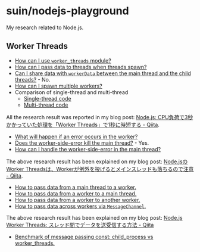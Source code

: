 # suin/nodejs-playground

My research related to Node.js.

## Worker Threads

* [How can I use `worker_threads` module?](./worker-threads/01-simple)
* [How can I pass data to threads when threads spawn?](./worker-threads/02-pass-data-to-worker-on-spwaning)
* [Can I share data with `workerData` between the main thread and the child threads?](./worker-threads/03-pass-object-to-worker-on-spwaning) - No.
* [How can I spawn multiple workers?](./worker-threads/04-spawn-multiple-workers)
* Comparison of single-thread and multi-thread
    * [Single-thread code](./worker-threads/05-cpu-intesive-job-without-worker)
    * [Multi-thread code](./worker-threads/06-cpu-intesive-job-with-worker)

All the research result was reported in my blog post: [Node.js: CPU負荷で3秒かかっていた処理を「Worker Threads」で1秒に時短する - Qiita](https://qiita.com/suin/items/bce351c812603d413841).

* [What will happen if an error occurs in the worker?](./worker-threads/07-error-thrown-in-worker)
* [Does the worker-side-error kill the main thread?](./worker-threads/08-error-thrown-in-worker) - Yes.
* [How can I handle the worker-side-error in the main thread?](./worker-threads/09-main-thread-side-error-handing)

The above research result has been explained on my blog post: [Node.jsのWorker Threadsは、Workerが例外を投げるとメインスレッドも落ちるので注意 - Qiita](https://qiita.com/suin/items/62e505d9b0d21b0a7911).

* [How to pass data from a main thread to a worker.](./worker-threads/10-how-to-send-data-to-worker-from-main-thread)
* [How to pass data from a worker to a main thread.](./worker-threads/11-how-to-send-data-to-main-thread-from-worker)
* [How to pass data from a worker to another worker.](./worker-threads/12-how-to-send-data-to-worker-from-worker)
* [How to pass data across workers via `MessageChannel`.](./worker-threads/13-worker-to-worker-communication-with-MessagePort)

The above research result has been explained on my blog post: [Node.js Worker Threads: スレッド間でデータを送受信する方法 - Qiita](https://qiita.com/suin/items/8fb7f77dd0a994b6f524)

* [Benchmark of message passing const: child_process vs worker_threads.](./worker-threads/14-message-passing-cost)
